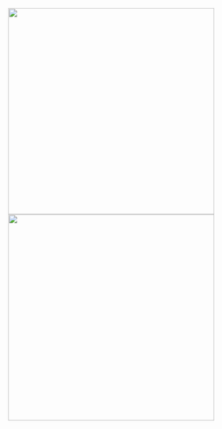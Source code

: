 <img src="https://wakatime.com/share/@MelKam/0d072add-04ee-490a-87cf-ebf641c03a3c.svg" height="420px" /> 
<img src="https://wakatime.com/share/@51b3ddec-74be-4fab-af60-bc5ac68e4323/1561edd8-6328-4929-b916-45f390e5db01.svg" height="420px" />
